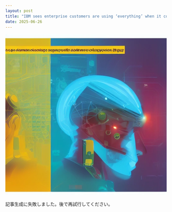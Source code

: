```yaml
---
layout: post
title: "IBM sees enterprise customers are using ‘everything’ when it comes to AI, the challenge is matching the LLM to the right use case"
date: 2025-06-26
---
```


![記事画像](assets/images/20250626_ai.png)

記事生成に失敗しました。後で再試行してください。
